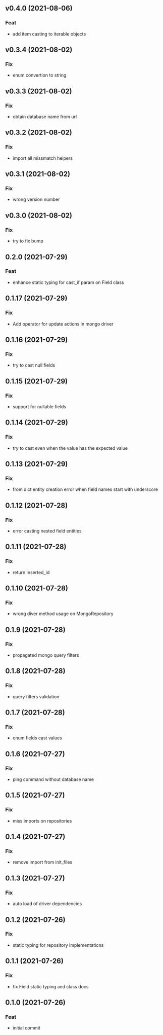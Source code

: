 ## v0.4.0 (2021-08-06)

### Feat

- add item casting to iterable objects

## v0.3.4 (2021-08-02)

### Fix

- enum convertion to string

## v0.3.3 (2021-08-02)

### Fix

- obtain database name from url

## v0.3.2 (2021-08-02)

### Fix

- import all missmatch helpers

## v0.3.1 (2021-08-02)

### Fix

- wrong version number

## v0.3.0 (2021-08-02)

### Fix

- try to fix bump

## 0.2.0 (2021-07-29)

### Feat

- enhance static typing for cast_if param on Field class

## 0.1.17 (2021-07-29)

### Fix

- Add  operator for update actions in mongo driver

## 0.1.16 (2021-07-29)

### Fix

- try to cast null fields

## 0.1.15 (2021-07-29)

### Fix

- support for nullable fields

## 0.1.14 (2021-07-29)

### Fix

- try to cast even when the value has the expected value

## 0.1.13 (2021-07-29)

### Fix

- from dict entity creation error when field names start with underscore

## 0.1.12 (2021-07-28)

### Fix

- error casting nested field entities

## 0.1.11 (2021-07-28)

### Fix

- return inserted_id

## 0.1.10 (2021-07-28)

### Fix

- wrong diver method usage on MongoRepository

## 0.1.9 (2021-07-28)

### Fix

- propagated mongo query filters

## 0.1.8 (2021-07-28)

### Fix

- query filters validation

## 0.1.7 (2021-07-28)

### Fix

- enum fields cast values

## 0.1.6 (2021-07-27)

### Fix

- ping command without database name

## 0.1.5 (2021-07-27)

### Fix

- miss imports on repositories

## 0.1.4 (2021-07-27)

### Fix

- remove import from init_files

## 0.1.3 (2021-07-27)

### Fix

- auto load of driver dependencies

## 0.1.2 (2021-07-26)

### Fix

- static typing for repository implementations

## 0.1.1 (2021-07-26)

### Fix

- fix Field static typing and class docs

## 0.1.0 (2021-07-26)

### Feat

- initial commit
